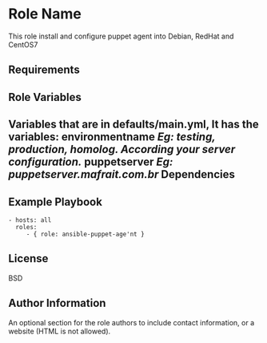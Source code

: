 Role Name
=========

This role install and configure puppet agent into Debian, RedHat and CentOS7

Requirements
------------

Role Variables
--------------
Variables that are in defaults/main.yml, It has the variables:
  **environmentname** *Eg: testing, production, homolog. According your server configuration.*
  **puppetserver** *Eg: puppetserver.mafrait.com.br*
Dependencies
------------

Example Playbook
----------------

    - hosts: all
      roles:
         - { role: ansible-puppet-age'nt }

License
-------

BSD

Author Information
------------------

An optional section for the role authors to include contact information, or a website (HTML is not allowed).
